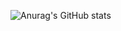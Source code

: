 ![Anurag's GitHub stats](https://github-readme-stats.vercel.app/api?username=i0x4r&theme=dark&show_icons=true)
